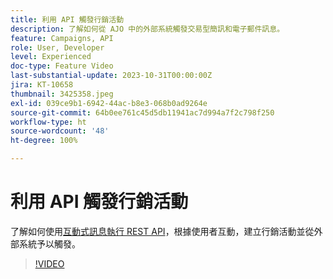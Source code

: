 ```yaml
---
title: 利用 API 觸發行銷活動
description: 了解如何從 AJO 中的外部系統觸發交易型簡訊和電子郵件訊息。
feature: Campaigns, API
role: User, Developer
level: Experienced
doc-type: Feature Video
last-substantial-update: 2023-10-31T00:00:00Z
jira: KT-10658
thumbnail: 3425358.jpeg
exl-id: 039ce9b1-6942-44ac-b8e3-068b0ad9264e
source-git-commit: 64b0ee761c45d5db11941ac7d994a7f2c798f250
workflow-type: ht
source-wordcount: '48'
ht-degree: 100%

---
```


# 利用 API 觸發行銷活動

了解如何使用[互動式訊息執行 REST API](https://developer.adobe.com/journey-optimizer-apis/references/messaging/#tag/execution)，根據使用者互動，建立行銷活動並從外部系統予以觸發。

>[!VIDEO](https://video.tv.adobe.com/v/3425358/?learn=on)
